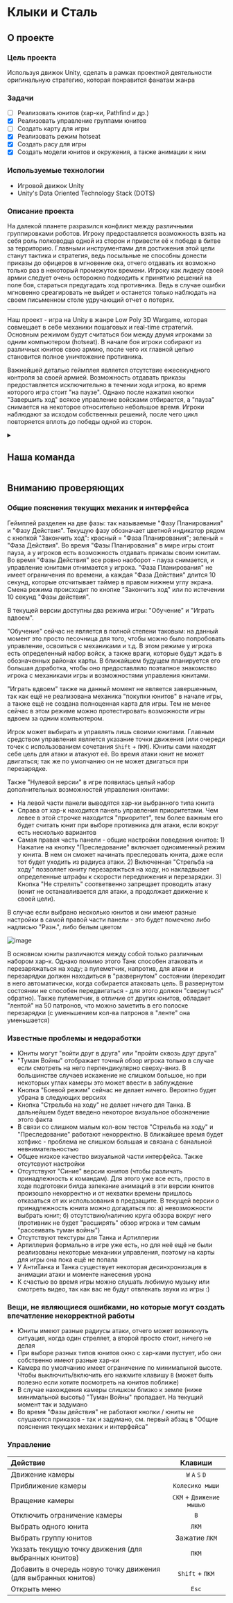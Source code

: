 # Клыки и Сталь

## О проекте

### Цель проекта
Используя движок Unity, сделать в рамках проектной деятельности оригинальную стратегию, которая понравится фанатам жанра

### Задачи
- [ ] Реализовать юнитов (хар-ки, Pathfind и др.)
- [x] Реализовать управление группами юнитов
- [ ] Создать карту для игры
- [x] Реализовать режим hotseat
- [x] Создать расу для игры
- [x] Создать модели юнитов и окружения, а также анимации к ним

### Используемые технологии
- Игровой движок Unity
- Unity's Data Oriented Technology Stack (DOTS)

### Описание проекта

На далекой планете разразился конфликт между различными группировками роботов. Игроку предоставляется возможность взять на себя роль полководца одной из сторон и привести её к победе в битве за территорию. Главными инструментами для достижения этой цели станут тактика и стратегия, ведь посыльные не способны донести приказы до офицеров в мгновение ока, отчего отдавать их возможно только раз в некоторый промежуток времени. Игроку как лидеру своей армии следует очень осторожно подходить к принятию решений на поле боя, стараться предугадать ход противника. Ведь в случае ошибки мгновенно среагировать не выйдет и останется только наблюдать на своем письменном столе удручающий отчет о потерях.

___

Наш проект - игра на Unity в жанре Low Poly 3D Wargame, которая совмещает в себе механики пошаговых и real-time стратегий. Основным режимом будут считаться бои между двумя игроками за одним компьютером (hotseat). В начале боя игроки собирают из различных юнитов свою армию, после чего их главной целью становится полное уничтожение противника.

Важнейшей деталью геймплея является отсутствие ежесекундного контроля за своей армией. Возможность отдавать приказы предоставляется исключительно в течении хода игрока, во время которого игра стоит "на паузе". Однако после нажатия кнопки "Завершить ход" всякое управление войсками отбирается, а "пауза" снимается на некоторое относительно небольшое время. Игроки наблюдают за исходом собственных решений, после чего цикл повторяется вплоть до победы одной из сторон.
<details><summary>
  
## Наша команда
</summary>

### 2 курс
- [2.3 Данильченко Евгений Станиславович](https://vk.com/mrdeys)
- **[2.4 Деркунский Егор Александрович](https://vk.com/cho_pinguesh "Тимлид команды")**
- [2.4 Романова Стефания Алексеевна](https://vk.com/almondlovesyou)

### 1 курс
- [1.2 Дудников Александр Владимирович](https://vk.com/comrade_sasha_vd)
- [1.2 Рыпунов Денис Олегович](https://vk.com/denis_rypunov)
- [1.4 Баев Дмитрий Андреевич](https://vk.com/templarabuzer)
</details>

## Вниманию проверяющих
### Общие пояснения текущих механик и интерфейса
Геймплей разделен на две фазы: так называемые "Фазу Планирования" и "Фазу Действия".  Текущую фазу обозначает цветной индикатор рядом с кнопкой "Закончить ход": красный = "Фаза Планирования"; зеленый = "Фаза Действия". Во время "Фазы Планирования" в мире игры стоит пауза, а у игроков есть возможность отдавать приказы своим юнитам. Во время "Фазы Действия" все ровно наоборот - пауза снимается, и управление юнитами отнимается у игрока. "Фаза Планирования" не имеет ограничения по времени, а каждая "Фаза Действия" длится 10 секунд, которые отсчитывает таймер в правом нижнем углу экрана. Смена режима происходит по кнопке "Закончить ход" или по истечении 10 секунд "Фазы действия". 

В текущей версии доступны два режима игры: "Обучение" и "Играть вдвоем".

"Обучение" сейчас не является в полной степени таковым: на данный момент это просто песочница для того, чтобы можно было попробовать управление, освоиться с механиками и т.д. В этом режиме у игрока есть определенный набор войск, а также враги, которые будут ждать в обозначенных районах карты. В ближайшем будущем планируется его большая доработка, чтобы оно предоставляло поэтапное знакомство игрока с механиками игры и возможностями управления юнитами.

"Играть вдвоем" также на данный момент не является завершенным, так как ещё не реализована механика "покупки юнитов" в начале игры, а также ещё не создана полноценная карта для игры. Тем не менее сейчас в этом режиме можно протестировать возможности игры вдвоем за одним компьютером.

Игрок может выбирать и управлять лишь своими юнитами. Главным средством управления является указание точки движения (или очереди точек с использованием сочетания `Shift` + `ПКМ`). Юниты сами находят себе цель для атаки и атакуют её. Во время атаки юнит не может двигаться; так же по умолчанию он не может двигаться при перезарядке. 

Также "Нулевой версии" в игре появилась целый набор дополнительных возможностей управления юнитами:
- На левой части панели выводятся хар-ки выбранного типа юнита
- Справа от хар-к находится панель управления приоритетами. Чем левее в этой строчке находится "приоритет", тем более важным его будет считать юнит при выборе противника для атаки, если вокруг есть несколько вариантов
- Самая правая часть панели - общие настройки поведения юнитов: 1) Нажатие на кнопку "Преследование" включает одноименный режим у юнита. В нем он сможет начинать преследовать юнита, даже если тот будет уходить из радиуса атаки. 2) Включенная "Стрельба на ходу" позволяет юниту перезаряжться на ходу, но накладвыает определенные штрафы к скорости передвижения и перезарядки. 3) Кнопка "Не стрелять" соответвенно запрещает проводить атаку (юнит не останавливается для атаки, а продолжает движение к своей цели).

В случае если выбрано несколько юнитов и они имеют разные настройки в самой правой части панели - это будет помечено либо надписью "Разн.", либо белым цветом

![image](https://github.com/Palom-Porom/FangsAndSteel/assets/114829512/bcc73163-2194-4769-80d5-834d81d614f0)

В основном юниты различаются между собой только различным набором хар-к. Однако помимо этого Танк способен атаковать и перезаряжаться на ходу; а пулеметчик, напротив, для атаки и перезарядки должен находиться в "развернутом" состоянии (переходит в него автоматически, когда собирается атаковать цель. В развернутом состоянии не способен передвигаться - для этого должен "свернуться" обратно). Также пулеметчик, в отличие от других юнитов, обладает "лентой" на 50 патронов, что можно заметить в его полоске перезарядки (с уменьшением кол-ва патронов в "ленте" она уменьшается)

### Известные проблемы и недоработки
- Юниты могут "войти друг в друга" или "пройти сквозь друг друга"
- "Туман Войны" отображает точный обзор игрока только в случае если смотреть на него перпендикулярно сверху-вниз. В большинстве случаев искажение не слишком большое, но при некоторых углах камеры это может ввести в заблуждение
- Кнопка "Боевой режим" сейчас не делает ничего. Вероятно будет убрана в следующих версиях
- Кнопка "Стрельба на ходу" не делает ничего для Танка. В дальнейшем будет введено некоторое визуальное обозначение этого факта
- В связи со слишком малым кол-вом тестов "Стрельба на ходу" и "Преследование" работают некорректно. В ближайшее время будет хотфикс - проблема не слишком большая и связана с банальной невнимательностью
- Общее низкое качество визуальной части интерфейса. Также отсутсвуют настройки
- Отсутствуют "Синие" версии юнитов (чтобы различать принадлежность к командам). Для этого уже все есть, просто в ходе подготовки билда запекание анимаций в эти версии юнитов произошло некорректно и от нехватки времени пришлось отказаться от их использования в предзащите. В текущей версии о принадлежность юнита можно догадаться по: а) невозможности выбрать юнит; б) отсутствию/наличию круга обзора вокруг него (противник не будет "расширять" обзор игрока и тем самым "рассеивать туман войны") 
- Отсутствуют текстуры для Танка и Артиллерии
- Артиллерия формально в игре уже есть, но для неё ещё не были реализованы некоторые механики управления, поэтому на карты для игры она пока ещё не попала
- У АнтиТанка и Танка существует некоторая десинхронизация в анимации атаки и моменте нанесения урона
- К счастью во время игры можно слушать любимую музыку или смотреть видео, так как вас не будут отвлекать звуки из игры :)

### Вещи, не являющиеся ошибками, но которые могут создать впечатление некорректной работы
- Юниты имеют разные радиусы атаки, отчего может возникнуть ситуация, когда один стреляет, а второй просто стоит, ничего не делая
- При выборе разных типов юнитов окно с хар-ками пустует, ибо они собственно имеют разные хар-ки
- Камера по умолчанию имеет ограничение по минимальной высоте. Чтобы выключить/включить его нажмите клавишу `B` (может быть полезно если хотите посмотреть на юнитов поближе)
- В случае нахождения камеры слишком близко к земле (ниже минимальной высоты) "Туман Войны" пропадает. На текущий момент так и задумано
- Во время "Фазы действия" не работают кнопки / юниты не слушаются приказов - так и задумано, см. первый абзац в "Общие пояснения текущих механик и интерфейса"

### Управление
| Действие  | Клавиши |
| :---- | :----: |
| Движение камеры | `W` `A` `S` `D` |
| Приближение камеры  | `Колесико мыши` |
| Вращение камеры  | `СКМ` + `Движение мышью` |
| Отключить ограничение камеры  | `B` |
| Выбрать одного юнита  | `ЛКМ` |
| Выбрать группу юнитов  | Зажатие `ЛКМ` |
| Указать текущую точку движения (для выбранных юнитов) | `ПКМ` |
| Добавить в очередь новую точку движения (для выбранных юнитов) | `Shift` + `ПКМ` |
| Открыть меню  | `Esc` |

